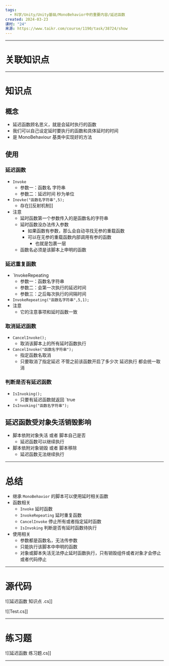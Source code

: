 ```yaml
---
tags:
  - 科学/Unity/Unity基础/MonoBehavior中的重要内容/延迟函数
created: 2024-03-23
课时: "24"
来源: https://www.taikr.com/course/1190/task/38724/show
---
```


---
# 关联知识点



---
# 知识点

## 概念

- 延迟函数顾名思义，就是会延时执行的函数
- 我们可以自己设定延时要执行的函数和具体延时的时间
- 是 MonoBehaviour 基类中实现好的方法
## 使用

### 延迟函数

- `Invoke`
	- 参数一：函数名 字符串
	- 参数二：延迟时间 秒为单位
- `Inovke("函数名字符串",5);`
	- 存在[[反射机制]]
- 注意
	- 延时函数第一个参数传入的是函数名的字符串
	- 延时函数没办法传入参数
		- 如果函数有参数，那么会自动寻找无参的重载函数
		- 可以在无参的重载函数内部调用有参的函数
			- 也就是包裹一层
	- 函数名必须是该脚本上申明的函数
### 延迟重复函数

- `InvokeRepeating
	- 参数一：函数名字符串
	- 参数二：会第一次执行的延迟时间
	- 参数三：之后每次执行的间隔时间
- `InvokeRepeating("函数名字符串",5,1);`
- 注意
	- 它的注意事项和延时函数一致
### 取消延迟函数

- `CancelInvoke();`
	- 取消该脚本上的所有延时函数执行
- `CancelInvoke("函数名字符串");`
	- 指定函数名取消
	- 只要取消了指定延迟 不管之前该函数开启了多少次 延迟执行 都会统一取消
### 判断是否有延迟函数

- `IsInvoking();`
	- 只要有延迟函数就返回 `true
- `IsInvoking("函数名字符串");`
## 延迟函数受对象失活销毁影响

- 脚本依附对象失活 或者 脚本自己是否
	- 延迟函数可以继续执行
- 脚本依附对象销毁 或者 脚本移除
	- 延迟函数无法继续执行

---
# 总结

- 继承 `MonoBehavior` 的脚本可以使用延时相关函数
- 函数相关
	- `Invoke` 延时函数
	- `InvokeRepeating` 延时重复函数
	- `CancelInvoke` 停止所有或者指定延时函数
	- `IsInvoking` 判断是否有延时函数待执行
- 使用相关
	- 参数都是函数名，无法传参数
	- 只能执行该脚本中申明的函数
	- 对象或脚本失活无法停止延时函数执行，只有销毁组件或者对象才会停止或者代码停止

---
# 源代码

![[延迟函数 知识点 .cs]]

![[Test.cs]]

---
# 练习题

![[延迟函数 练习题.cs]]

---


